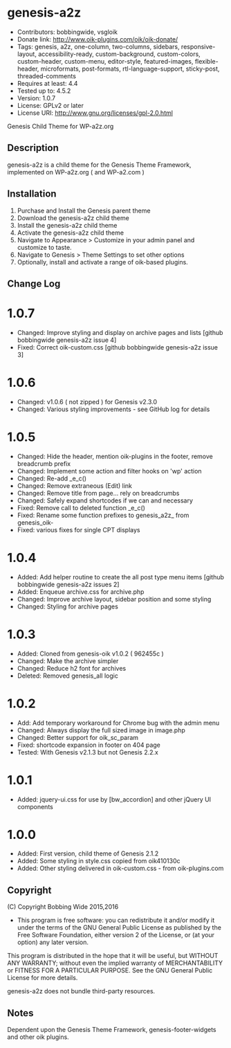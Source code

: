 # genesis-a2z 
* Contributors: bobbingwide, vsgloik
* Donate link: http://www.oik-plugins.com/oik/oik-donate/
* Tags: genesis, a2z, one-column, two-columns, sidebars, responsive-layout, accessibility-ready, custom-background, custom-colors, custom-header, custom-menu, editor-style, featured-images, flexible-header, microformats, post-formats, rtl-language-support, sticky-post, threaded-comments
* Requires at least: 4.4
* Tested up to: 4.5.2
* Version: 1.0.7
* License: GPLv2 or later
* License URI: http://www.gnu.org/licenses/gpl-2.0.html

Genesis Child Theme for WP-a2z.org

## Description 
genesis-a2z is a child theme for the Genesis Theme Framework, implemented on WP-a2z.org ( and WP-a2.com )


## Installation 

1. Purchase and Install the Genesis parent theme
2. Download the genesis-a2z child theme
3. Install the genesis-a2z child theme
4. Activate the genesis-a2z child theme
5. Navigate to Appearance > Customize in your admin panel and customize to taste.
6. Navigate to Genesis > Theme Settings to set other options
7. Optionally, install and activate a range of oik-based plugins.


## Change Log 
# 1.0.7 
* Changed: Improve styling and display on archive pages and lists [github bobbingwide genesis-a2z issue 4]
* Fixed: Correct oik-custom.css [github bobbingwide genesis-a2z issue 3]

# 1.0.6 
* Changed: v1.0.6 ( not zipped ) for Genesis v2.3.0
* Changed: Various styling improvements - see GitHub log for details

# 1.0.5 
* Changed: Hide the header, mention oik-plugins in the footer, remove breadcrumb prefix
* Changed: Implement some action and filter hooks on 'wp' action
* Changed: Re-add _e_c()
* Changed: Remove extraneous (Edit) link
* Changed: Remove title from page... rely on breadcrumbs
* Changed: Safely expand shortcodes if we can and necessary
* Fixed: Remove call to deleted function _e_c()
* Fixed: Rename some function prefixes to genesis_a2z_ from genesis_oik-
* Fixed: various fixes for single CPT displays

# 1.0.4 
* Added: Add helper routine to create the all post type menu items [github bobbingwide genesis-a2z issues 2]
* Added: Enqueue archive.css for archive.php
* Changed: Improve archive layout, sidebar position and some styling
* Changed: Styling for archive pages

# 1.0.3 
* Added: Cloned from genesis-oik v1.0.2 ( 962455c )
* Changed: Make the archive simpler
* Changed: Reduce h2 font for archives
* Deleted: Removed genesis_all logic

# 1.0.2 
* Add: Add temporary workaround for Chrome bug with the admin menu
* Changed: Always display the full sized image in image.php
* Changed: Better support for oik_sc_param
* Fixed: shortcode expansion in footer on 404 page
* Tested: With Genesis v2.1.3 but not Genesis 2.2.x

# 1.0.1 
* Added: jquery-ui.css for use by [bw_accordion] and other jQuery UI components

# 1.0.0 
* Added: First version, child theme of Genesis 2.1.2
* Added: Some styling in style.css copied from oik410130c
* Added: Other styling delivered in oik-custom.css - from oik-plugins.com

## Copyright 
(C) Copyright Bobbing Wide 2015,2016

* This program is free software: you can redistribute it and/or modify
it under the terms of the GNU General Public License as published by
the Free Software Foundation, either version 2 of the License, or
(at your option) any later version.

This program is distributed in the hope that it will be useful,
but WITHOUT ANY WARRANTY; without even the implied warranty of
MERCHANTABILITY or FITNESS FOR A PARTICULAR PURPOSE. See the
GNU General Public License for more details.

genesis-a2z does not bundle third-party resources.

## Notes 
Dependent upon the Genesis Theme Framework, genesis-footer-widgets and other oik plugins.



